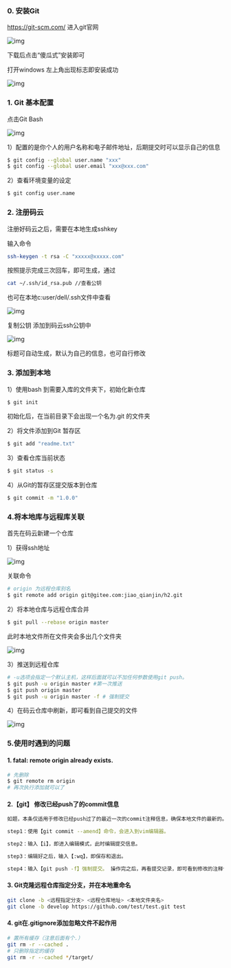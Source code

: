 ### 0. 安装Git

https://git-scm.com/ 进入git官网

![img](https://gitee.com/jiao_qianjin/zhishiku/raw/master/img/20200602223311.png)

下载后点击“傻瓜式”安装即可

打开windows 左上角出现标志即安装成功

![img](https://gitee.com/jiao_qianjin/zhishiku/raw/master/img/20200602223326.png)

### 1. Git 基本配置

点击Git Bash

![img](https://gitee.com/jiao_qianjin/zhishiku/raw/master/img/20200602223327.png)

1）配置的是你个人的用户名称和电子邮件地址，后期提交时可以显示自己的信息

```bash
$ git config --global user.name "xxx" 
$ git config --global user.email "xxx@xxx.com" 
```



2）查看环境变量的设定

```bash
$ git config user.name 
```



### 2. 注册码云

注册好码云之后，需要在本地生成sshkey

输入命令

```bash
ssh-keygen -t rsa -C "xxxxx@xxxxx.com"  
```

按照提示完成三次回车，即可生成，通过

```bash
cat ~/.ssh/id_rsa.pub //查看公钥 
```



也可在本地c:user/dell/.ssh文件中查看

![img](https://gitee.com/jiao_qianjin/zhishiku/raw/master/img/20200602223328.png)

复制公钥 添加到码云ssh公钥中

![img](https://gitee.com/jiao_qianjin/zhishiku/raw/master/img/20200602223329.png)

标题可自动生成，默认为自己的信息，也可自行修改

### 3. 添加到本地

1）使用bash 到需要入库的文件夹下，初始化新仓库

```bash
$ git init 
```



初始化后，在当前目录下会出现一个名为.git 的文件夹

2）将文件添加到Git 暂存区

```bash
$ git add "readme.txt"  
```



3）查看仓库当前状态

```bash
$ git status -s 
```



4）从Git的暂存区提交版本到仓库

```bash
$ git commit -m "1.0.0" 
```



### 4.将本地库与远程库关联

首先在码云新建一个仓库

1）获得ssh地址

![img](https://gitee.com/jiao_qianjin/zhishiku/raw/master/img/20200602223330.png)

关联命令

```bash
# origin 为远程仓库别名  
$ git remote add origin git@gitee.com:jiao_qianjin/h2.git 
```



2）将本地仓库与远程仓库合并

```bash
$ git pull --rebase origin master 
```



此时本地文件所在文件夹会多出几个文件夹

![img](https://gitee.com/jiao_qianjin/zhishiku/raw/master/img/20200602223331.png)

3）推送到远程仓库

```bash
# -u选项会指定一个默认主机，这样后面就可以不加任何参数使用git push。
$ git push -u origin master #第一次推送   
$ git push origin master 
$ git push -u origin master -f # 强制提交 
```



4）在码云仓库中刷新，即可看到自己提交的文件

![img](https://gitee.com/jiao_qianjin/zhishiku/raw/master/img/20200602223332.png)



### 5.使用时遇到的问题

#### 1. fatal: remote origin already exists.

```bash
# 先删除 
$ git remote rm origin
# 再次执行添加就可以了　 
```

#### 2.【git】 修改已经push了的commit信息

```bash
如题，本条仅适用于修改已经push过了的最近一次的commit注释信息，确保本地文件的最新的。 

step1：使用【git commit --amend】命令，会进入到vim编辑器。 

step2：输入【i】，即进入编辑模式，此时编辑提交信息。 

step3：编辑好之后，输入【:wq】，即保存和退出。 

step4：输入【git push -f】强制提交。 操作完之后，再看提交记录，即可看到修改的注释信息 
```

#### 3. Git克隆远程仓库指定分支，并在本地重命名

```bash
git clone -b <远程指定分支> <远程仓库地址> <本地文件夹名>
git clone -b develop https://github.com/test/test.git test
```

#### 4. git在.gitignore添加忽略文件不起作用

```bash
# 置所有缓存（注意后面有个.）
git rm -r --cached .
# 只删除指定的缓存
git rm -r --cached */target/
```


